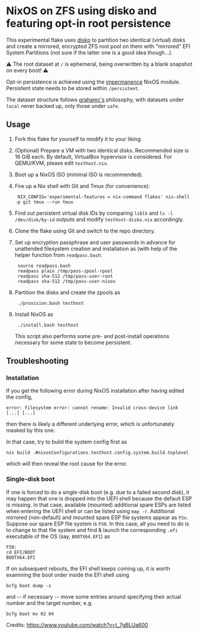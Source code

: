 # NixOS on ZFS using disko and featuring opt-in root persistence

This experimental flake uses [disko](https://github.com/nix-community/disko) to partition two identical (virtual) disks and create a mirrored, encrypted ZFS root pool on them with "mirrored" EFI System Partitions (not sure if the latter one is a good idea though...).

:warning: The root dataset at `/` is ephemeral, being overwritten by a blank snapshot on every boot! :warning:

Opt-in persistence is achieved using the [impermanence](https://github.com/nix-community/impermanence) NixOS module. Persistent state needs to be stored within `/persistent`.

The dataset structure follows [grahamc's](https://grahamc.com/blog/erase-your-darlings/) philosophy, with datasets under `local` never backed up, only those under `safe`.

## Usage

1. Fork this flake for yourself to modify it to your liking.
2. (Optional) Prepare a VM with two identical disks. Recommended size is 16 GiB each. By default, VirtualBox hypervisor is considered. For QEMU/KVM, please edit `testhost.nix`.
3. Boot up a NixOS ISO (minimal ISO is recommended).
4. Fire up a Nix shell with Git and Tmux (for convenience):

        NIX_CONFIG='experimental-features = nix-command flakes' nix-shell -p git tmux --run tmux

5. Find out persistent virtual disk IDs by comparing `lsblk` and `ls -l /dev/disk/by-id` outputs and modify `testhost-disko.nix` accordingly.
6. Clone the flake using Git and switch to the repo directory.
7. Set up encryption passphrase and user passwords in advance for unattended filesystem creation and installation as (with help of the helper function from `readpass.bash`:

        source readpass.bash
        readpass plain /tmp/pass-zpool-rpool
        readpass sha-512 /tmp/pass-user-root
        readpass sha-512 /tmp/pass-user-nixos

8. Partition the disks and create the zpools as

        ./provision.bash testhost

9. Install NixOS as

        ./install.bash testhost

   This script also performs some pre- and post-install operations necessary for some state to become persistent.

## Troubleshooting

### Installation

If you get the following error during NixOS installation after having edited the config,

    error: filesystem error: cannot rename: Invalid cross-device link [...] [...]

then there is likely a different underlying error, which is unfortunately masked by this one.

In that case, try to build the system config first as

    nix build .#nixosConfigurations.testhost.config.system.build.toplevel

which will then reveal the root cause for the error.

### Single-disk boot

If one is forced to do a single-disk boot (e.g. due to a failed second disk),
it may happen that one is dropped into the UEFI shell because the default ESP
is missing. In that case, available (mounted) additional spare ESPs are listed when
entering the UEFI shell or can be listed using `map -r`. Additional mirrored
(non-default) and mounted spare ESP file systems appear as `FSx`. Suppose our
spare ESP file system is `FS0`. In this case, all you need to do is to change
to that file system and find & launch the corresponding `.efi` executable of
the OS (say, `BOOTX64.EFI`) as

    FS0:
    cd EFI/BOOT
    BOOTX64.EFI

If on subsequent reboots, the EFI shell keeps coming up, it is worth examining
the boot order inside the EFI shell using

    bcfg boot dump -s

and -- if necessary -- move some entries around specifying their actual number
and the target number, e.g.

    bcfg boot mv 02 04

Credits: https://www.youtube.com/watch?v=t_7gBLUa600
